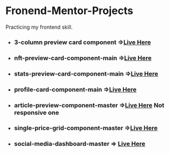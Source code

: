# Fronend-Mentor-Projects

Practicing my frontend skill.

  <ul>
        <li>
            <h3>3-column preview card component =><a href="https://nervous-hodgkin-ec4ecc.netlify.app/">Live Here</a></h3>
        </li>
        <li>
            <h3>nft-preview-card-component-main =><a href="https://heuristic-bhaskara-b8dccc.netlify.app/">Live Here</a></h3>
        </li>
        <li>
            <h3>stats-preview-card-component-main =><a href="https://lucid-mahavira-f14fe7.netlify.app/">Live Here</a></h3>
        </li>
        <li>
            <h3>profile-card-component-main =><a href="https://optimistic-booth-50c555.netlify.app/">Live Here</a></h3>
        </li>
        <li>
            <h3>article-preview-component-master =><a href="https://adoring-jackson-ff66ea.netlify.app/">Live Here</a>  Not responsive one </h3>
        </li>
         <li>
            <h3>single-price-grid-component-master =><a href="https://optimistic-ramanujan-6fd025.netlify.app/">Live Here</a></h3>
        </li>
   <li>
            <h3>social-media-dashboard-master =>  <a href="https://pensive-roentgen-9553f1.netlify.app/">Live Here</a></h3>
        </li>
    </ul>
